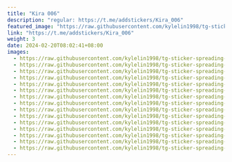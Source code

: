 ```yaml
---
title: "Kira 006"
description: "regular: https://t.me/addstickers/Kira_006"
featured_image: "https://raw.githubusercontent.com/kylelin1998/tg-sticker-spreading-worldwide-images/main/img/760332e2-a7b5-43ee-9b6a-886ca32f466a.jpg"
link: "https://t.me/addstickers/Kira_006"
weight: 3
date: 2024-02-20T08:02:41+08:00
images:
  - https://raw.githubusercontent.com/kylelin1998/tg-sticker-spreading-worldwide-images/main/img/760332e2-a7b5-43ee-9b6a-886ca32f466a.jpg
  - https://raw.githubusercontent.com/kylelin1998/tg-sticker-spreading-worldwide-images/main/img/8c01cfd4-3148-4f4b-9c44-b9960ae08504.jpg
  - https://raw.githubusercontent.com/kylelin1998/tg-sticker-spreading-worldwide-images/main/img/f7235c17-2800-4ba2-94f0-0cb21eae5d36.jpg
  - https://raw.githubusercontent.com/kylelin1998/tg-sticker-spreading-worldwide-images/main/img/37424602-c503-4690-a0ce-90c4213a3d63.jpg
  - https://raw.githubusercontent.com/kylelin1998/tg-sticker-spreading-worldwide-images/main/img/1074758b-de0f-477d-95aa-e21c144c1be7.jpg
  - https://raw.githubusercontent.com/kylelin1998/tg-sticker-spreading-worldwide-images/main/img/e9b2172e-d8b9-4484-996d-f1cd3e9fce5b.jpg
  - https://raw.githubusercontent.com/kylelin1998/tg-sticker-spreading-worldwide-images/main/img/cd529be8-356c-4604-b07f-38804edee9d8.jpg
  - https://raw.githubusercontent.com/kylelin1998/tg-sticker-spreading-worldwide-images/main/img/13d6094c-3151-4ac5-ae0e-320470fb503c.jpg
  - https://raw.githubusercontent.com/kylelin1998/tg-sticker-spreading-worldwide-images/main/img/721cd307-d0e5-41d9-aa1b-c7a34b6462a6.jpg
  - https://raw.githubusercontent.com/kylelin1998/tg-sticker-spreading-worldwide-images/main/img/a034d8ca-a50c-4e53-99eb-fae88ef3f36d.jpg
  - https://raw.githubusercontent.com/kylelin1998/tg-sticker-spreading-worldwide-images/main/img/e01b5160-16ce-42ca-972e-53cbe93e551d.jpg
  - https://raw.githubusercontent.com/kylelin1998/tg-sticker-spreading-worldwide-images/main/img/dd619e49-b673-4441-a514-af0bee61effb.jpg
  - https://raw.githubusercontent.com/kylelin1998/tg-sticker-spreading-worldwide-images/main/img/d6248931-49e4-4cad-8a8a-a8aa417cb9f5.jpg
  - https://raw.githubusercontent.com/kylelin1998/tg-sticker-spreading-worldwide-images/main/img/bb88d71e-f9a1-4332-b423-1a577f10a82f.jpg
  - https://raw.githubusercontent.com/kylelin1998/tg-sticker-spreading-worldwide-images/main/img/7de34dd7-5230-430e-b2fc-1e0cc4447975.jpg
---
```

